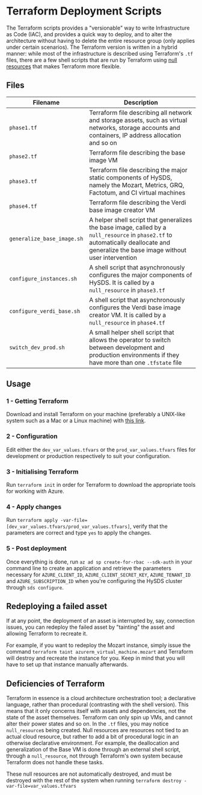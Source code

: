 # Terraform Deployment Scripts

The Terraform scripts provides a "versionable" way to write Infrastructure as Code (IAC), and provides a quick way to deploy, and to alter the architecture without having to delete the entire resource group (only applies under certain scenarios). The Terraform version is written in a hybrid manner: while most of the infrastructure is described using Terraform's `.tf` files, there are a few shell scripts that are run by Terraform using [null resources](https://www.terraform.io/docs/provisioners/null_resource.html) that makes Terraform more flexible.

## Files

| Filename | Description |
|----------------------------|---------------------------------------------------------------------------------------------------------------------------------------------------------------------------------------|
| `phase1.tf` | Terraform file describing all network and storage assets, such as virtual networks, storage accounts and containers, IP address allocation and so on |
| `phase2.tf` | Terraform file describing the base image VM |
| `phase3.tf` | Terraform file describing the major static components of HySDS, namely the Mozart, Metrics, GRQ, Factotum, and CI virtual machines |
| `phase4.tf` | Terraform file describing the Verdi base image creator VM |
| `generalize_base_image.sh` | A helper shell script that generalizes the base image, called by a `null_resource` in `phase2.tf` to automatically deallocate and generalize the base image without user intervention |
| `configure_instances.sh` | A shell script that asynchronously configures the major components of HySDS. It is called by a `null_resource` in `phase3.tf` |
| `configure_verdi_base.sh` | A shell script that asynchronously configures the Verdi base image creator VM. It is called by a `null_resource` in `phase4.tf` |
| `switch_dev_prod.sh` | A small helper shell script that allows the operator to switch between development and production environments if they have more than one `.tfstate` file |

## Usage

### 1 - Getting Terraform

Download and install Terraform on your machine (preferably a UNIX-like system such as a Mac or a Linux machine) with [this link](https://www.terraform.io/downloads.html).

### 2 - Configuration

Edit either the `dev_var_values.tfvars` or the `prod_var_values.tfvars` files for development or production respectively to suit your configuration.

### 3 - Initialising Terraform

Run `terraform init` in order for Terraform to download the appropriate tools for working with Azure.

### 4 - Apply changes

Run `terraform apply -var-file=[dev_var_values.tfvars/prod_var_values.tfvars]`, verify that the parameters are correct and type `yes` to apply the changes.

### 5 - Post deployment

Once everything is done, run `az ad sp create-for-rbac --sdk-auth` in your command line to create an application and retrieve the parameters necessary for `AZURE_CLIENT_ID`, `AZURE_CLIENT_SECRET_KEY`, `AZURE_TENANT_ID` and `AZURE_SUBSCRIPTION_ID` when you're configuring the HySDS cluster through `sds configure`.

## Redeploying a failed asset

If at any point, the deployment of an asset is interrupted by, say, connection issues, you can redeploy the failed asset by "tainting" the asset and allowing Terraform to recreate it.

For example, if you want to redeploy the Mozart instance, simply issue the command `terraform taint azurerm_virtual_machine.mozart` and Terraform will destroy and recreate the instance for you. Keep in mind that you will have to set up that instance manually afterwards.

## Deficiencies of Terraform

Terraform in essence is a cloud architecture orchestration tool; a declarative language, rather than procedural (contrasting with the shell version). This means that it only concerns itself with assets and dependencies, not the state of the asset themselves. Terraform can only spin up VMs, and cannot alter their power states and so on. In the `.tf` files, you may notice `null_resource`s being created. Null resources are resources not tied to an actual cloud resource, but rather to add a bit of procedural logic in an otherwise declarative environment. For example, the deallocation and generalization of the Base VM is done through an external shell script, through a `null_resource`, not through Terraform's own system because Terraform does not handle these tasks.

These null resources are not automatically destroyed, and must be destroyed with the rest of the system when running `terraform destroy -var-file=var_values.tfvars`